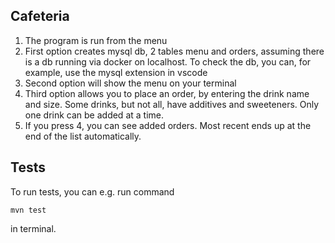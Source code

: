 ## Cafeteria

1. The program is run from the menu
2. First option creates mysql db, 2 tables menu and orders, assuming there is a db running via docker on localhost. To check the db, you can, for example, use the mysql extension in vscode
3. Second option will show the menu on your terminal
4. Third option allows you to place an order, by entering the drink name and size. Some drinks, but not all, have additives and sweeteners. Only one drink can be added at a time.
5. If you press 4, you can see added orders. Most recent ends up at the end of the list automatically.

## Tests

To run tests, you can e.g. run command

```mvn test ```

 in terminal.